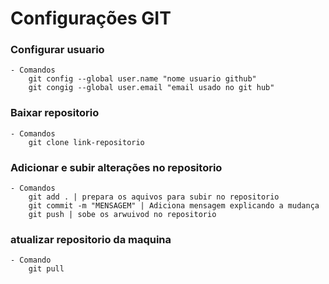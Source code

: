 # Configurações GIT

### Configurar usuario
    - Comandos
        git config --global user.name "nome usuario github"
        git congig --global user.email "email usado no git hub"

### Baixar repositorio
    - Comandos
        git clone link-repositorio

### Adicionar e subir alterações no repositorio
    - Comandos 
        git add . | prepara os aquivos para subir no repositorio
        git commit -m "MENSAGEM" | Adiciona mensagem explicando a mudança 
        git push | sobe os arwuivod no repositorio

### atualizar repositorio da maquina 
    - Comando
        git pull
